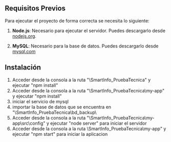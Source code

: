 
## Requisitos Previos

Para ejecutar el proyecto de forma correcta se necesita lo siguiente:

1. **Node.js**: Necesario para ejecutar el servidor. Puedes descargarlo desde [nodejs.org](https://nodejs.org/).

2. **MySQL**: Necesario para la base de datos. Puedes descargarlo desde [mysql.com](https://www.mysql.com/downloads/)


## Instalación

1. Acceder desde la consola a la ruta "\SmartInfo_PruebaTecnica" y ejecutar "npm install"
2. Acceder desde la consola a la ruta "\SmartInfo_PruebaTecnica\my-app" y ejecutar "npm install"
3. iniciar el servicio de mysql
4. importar la base de datos que se encuentra en "\SmartInfo_PruebaTecnica\bd_backup\
5. Acceder desde la consola a la ruta "\SmartInfo_PruebaTecnica\my-app\src\config" y ejecutar "node server" para iniciar el servidor
6. Acceder desde la consola a la ruta \SmartInfo_PruebaTecnica\my-app" y ejecutar "npm start" para iniciar la aplicacion
